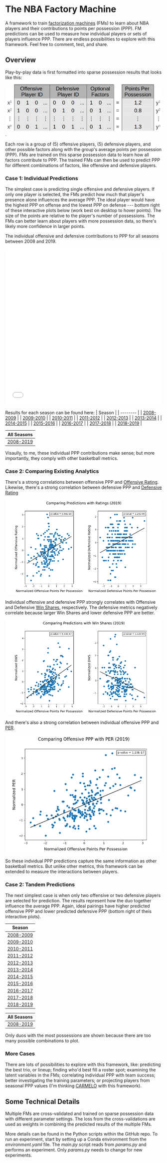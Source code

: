 # The NBA Factory Machine

A framework to train [factorization machines](https://www.csie.ntu.edu.tw/~b97053/paper/Rendle2010FM.pdf) (FMs) to learn about NBA players and their contributions to points per possession (PPP). FM predictions can be used to measure how individual players or sets of players influence PPP. There are endless possibilities to explore with this framework. Feel free to comment, test, and share.  


## Overview

Play-by-play data is first formatted into sparse possession results that looks like this:

![](imgs/sparse_regression.png).

Each row is a group of (5) offensive players, (5) defensive players, and other possible factors along with the group's average points per possession (PPP). FMs are trained on this sparse possession data to learn how all factors contribute to PPP. The trained FMs can then be used to predict PPP for different combinations of factors, like offensive and defensive players. 

### Case 1: Individual Predictions
 
The simplest case is predicting single offensive and defensive players. If only one player is selected, the FMs predict how much that player's presence alone influences the average PPP. The ideal player would have the highest PPP on offense and the lowest PPP on defense --- bottom right of these interactive plots below (work best on desktop to hover points). The size of the points are relative to the player's number of possessions. The FMs can better learn about players with more possession data, so there's likely more confidence in larger points.  

The individual offensive and defensive contributions to PPP for all seasons between 2008 and 2019. 

<iframe src="imgs/player_ppp_2008-2019.html"
    width="100%"
    height="500"
    scrolling="no"
    seamless="seamless"
    frameborder="0">
</iframe>


Results for each season can be found here:
|   Season                                    |
|  --------                                   |
| [2008-2009](imgs/player_ppp_2008-2009.html) |
| [2009-2010](imgs/player_ppp_2009-2010.html) |
| [2010-2011](imgs/player_ppp_2010-2011.html) |
| [2011-2012](imgs/player_ppp_2011-2012.html) |
| [2012-2013](imgs/player_ppp_2012-2013.html) |
| [2013-2014](imgs/player_ppp_2013-2014.html) |
| [2014-2015](imgs/player_ppp_2014-2015.html) |
| [2015-2016](imgs/player_ppp_2015-2016.html) |
| [2016-2017](imgs/player_ppp_2016-2017.html) |
| [2017-2018](imgs/player_ppp_2017-2018.html) |
| [2018-2019](imgs/player_ppp_2018-2019.html) |

|   All Seasons                               |
|  --------                                   |
| [2008-2019](imgs/player_ppp_2008-2019.html) |

Visaully, to me, these individual PPP contributions make sense; but more importantly, they comply with other basketball metrics. 

### Case 2: Comparing Existing Analytics

There's a strong correlations between offensive PPP and [Offensive Rating](https://en.wikipedia.org/wiki/Offensive_rating). Likewise, there's a strong correlation between defensive PPP and [Defensive Rating](https://en.wikipedia.org/wiki/Defensive_rating)

![](imgs/compare_ppp_rtg_2019.png)

Individual offensive and defensive PPP strongly correlates with Offensive and Defensive [Win Shares](https://en.wikipedia.org/wiki/Win_Shares), respectively. The defensive metrics negatively correlate because larger Win Shares and lower defensive PPP are better.

![win shares comparison](imgs/compare_ppp_ws_2019.png)

And there's also a strong correlation between individual offensive PPP and [PER](https://en.wikipedia.org/wiki/Player_efficiency_rating).  

![](imgs/compare_ppp_per_2019.png)

So these indvidual PPP predictions capture the same information as other basketball metrics. But unlike other metrics, this framework can be extended to measure the interactions between players.

### Case 2: Tandem Predictions

The next simplest case is when only two offensive or two defensive players are selected for prediction. The results represent how the duo together influence the average PPP. Again, ideal pairings have higher predicted offensive PPP and lower predicted defensive PPP (bottom right of theis interactive plots).

|   Season                                    |
|  --------                                   |
| [2008-2009](imgs/tandem_ppp_2008-2009.html) |
| [2009-2010](imgs/tandem_ppp_2009-2010.html) |
| [2010-2011](imgs/tandem_ppp_2010-2011.html) |
| [2011-2012](imgs/tandem_ppp_2011-2012.html) |
| [2012-2013](imgs/tandem_ppp_2012-2013.html) |
| [2013-2014](imgs/tandem_ppp_2013-2014.html) |
| [2014-2015](imgs/tandem_ppp_2014-2015.html) |
| [2015-2016](imgs/tandem_ppp_2015-2016.html) |
| [2016-2017](imgs/tandem_ppp_2016-2017.html) |
| [2017-2018](imgs/tandem_ppp_2017-2018.html) |
| [2018-2019](imgs/tandem_ppp_2018-2019.html) |

|   All Seasons                               |
|  --------                                   |
| [2008-2019](imgs/tandem_ppp_2008-2019.html) |

Only duos with the most possessions are shown because there are too many possible combinations to plot. 

### More Cases

There are lots of possibilities to explore with this framework, like: predicting the best trio, or lineup; finding who'd best fill a roster spot; examining the latent variables in the FMs; correlating individual PPP with team success; better investigating the training parameters; or projecting players from seasonal PPP values (I'm thinking [CARMELO](https://projects.fivethirtyeight.com/carmelo/) with this framework).  

## Some Technical Details   

Multiple FMs are cross-validated and trained on sparse possession data with different parameter settings. The loss from the cross-validations are used as weights in combining the predicted results of the multiple FMs. 

More details can be found in the Python scripts within the GitHub repo. To run an experiment, start by setting up a Conda environment from the *environment.yaml* file. The *main.py* script reads from *params.py* and performs an experiment. Only *params.py* needs to change for new experiments. 


